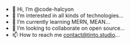 - 👋 Hi, I’m @code-halcyon
- 👀 I’m interested in all kinds of technologies...
- 🌱 I’m currently learning  MERN, MEAN...
- 💞️ I’m looking to collaborate on open source...
- 📫 How to reach me contact@tinto.studio...

<!---
code-halcyon/code-halcyon is a ✨ special ✨ repository because its `README.md` (this file) appears on your GitHub profile.
You can click the Preview link to take a look at your changes.
--->
